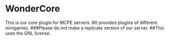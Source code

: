 # WonderCore
This is our core plugin for MCPE servers.
#It provides plugins of different minigames.
###Please do not make a replicate version of our server. 
##This uses the GNL license.
